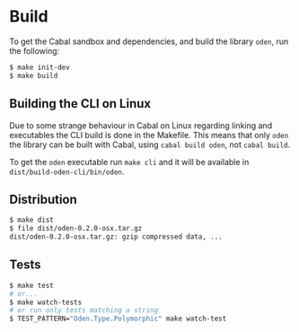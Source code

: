 # Build

To get the Cabal sandbox and dependencies, and build the library `oden`, run
the following:

```bash
$ make init-dev
$ make build
```

## Building the CLI on Linux

Due to some strange behaviour in Cabal on Linux regarding linking and
executables the CLI build is done in the Makefile. This means that only `oden`
the library can be built with Cabal, using `cabal build oden`, not `cabal
build`.

To get the `oden` executable run `make cli` and it will
be available in `dist/build-oden-cli/bin/oden`.

## Distribution

```bash
$ make dist
$ file dist/oden-0.2.0-osx.tar.gz
dist/oden-0.2.0-osx.tar.gz: gzip compressed data, ...
```

## Tests

```bash
$ make test
# or...
$ make watch-tests
# or run only tests matching a string
$ TEST_PATTERN="Oden.Type.Polymorphic" make watch-test
```
